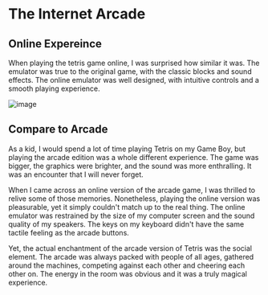 # The Internet Arcade

## Online Expereince

When playing the tetris game online, I was surprised how similar it was. The emulator was true to the original game, with the classic blocks and sound effects. The online emulator was well designed, with intuitive controls and a smooth playing experience.

![image](https://user-images.githubusercontent.com/54965062/215694956-00ab5c35-c8e4-4ca3-babf-85407c97a147.png)

## Compare to Arcade

As a kid, I would spend a lot of time playing Tetris on my Game Boy, but playing the arcade edition was a whole different experience. The game was bigger, the graphics were brighter, and the sound was more enthralling. It was an encounter that I will never forget.

When I came across an online version of the arcade game, I was thrilled to relive some of those memories. Nonetheless, playing the online version was pleasurable, yet it simply couldn't match up to the real thing. The online emulator was restrained by the size of my computer screen and the sound quality of my speakers. The keys on my keyboard didn't have the same tactile feeling as the arcade buttons.

Yet, the actual enchantment of the arcade version of Tetris was the social element. The arcade was always packed with people of all ages, gathered around the machines, competing against each other and cheering each other on. The energy in the room was obvious and it was a truly magical experience.
